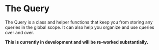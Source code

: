 # The Query

The Query is a class and helper functions that keep you from storing any queries
in the global scope. It can also help you organize and use queries over and
over.

**This is currently in development and will be re-worked substantially.**
